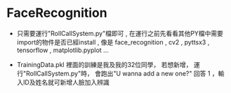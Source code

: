 # FaceRecognition
- 只需要運行"RollCallSystem.py"檔即可 ,
在運行之前先看看其他PY檔中需要import的物件是否已經install ,
像是 face_recognition , cv2 , pyttsx3 , tensorflow , matplotlib.pyplot ... 

- TrainingData.pkl 裡面的訓練是我及我的32位同學， 若想新增， 運行"RollCallSystem.py"時，
  會跑出"U wanna add a new one?" 回答 1 ，輸入ID及姓名就可新增人臉加入辨識
